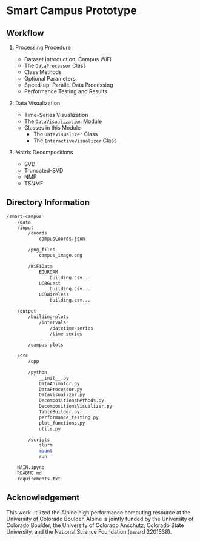 # Smart Campus Prototype

## Workflow

1. Processing Procedure

    - Dataset Introduction: Campus WiFi
    - The `DataProcessor` Class
    - Class Methods
    - Optional Parameters
    - Speed-up: Parallel Data Processing
    - Performance Testing and Results

2. Data Visualization

    - Time-Series Visualization
    - The `DataVisualization` Module
    - Classes in this Module
        - The `DataVisualizer` Class
        - The `InteractiveVisualizer` Class

3. Matrix Decompositions

    - SVD
    - Truncated-SVD
    - NMF
    - TSNMF

## Directory Information

```bash
/smart-campus
    /data
    /input
        /coords
            campusCoords.json

        /png_files
            campus_image.png

        /WiFiData
            EDUROAM
                building.csv....
            UCBGuest
                building.csv....
            UCBWireless
                building.csv....

    /output
        /building-plots
            /intervals
                /datetime-series
                /time-series
                
        /campus-plots

    /src
        /cpp

        /python
            __init__.py
            DataAnimator.py
            DataProcessor.py
            DataVisualizer.py
            DecompositionsMethods.py
            DecompositionsVisualizer.py
            TableBuilder.py
            performance_testing.py
            plot_functions.py
            utils.py

        /scripts
            slurm
            mount
            run

    MAIN.ipynb
    README.md
    requirements.txt
```

## Acknowledgement

This work utilized the Alpine high performance computing resource at the University of Colorado Boulder. Alpine is jointly funded by the University of Colorado Boulder, the University of Colorado Anschutz, Colorado State University, and the National Science Foundation (award 2201538).
